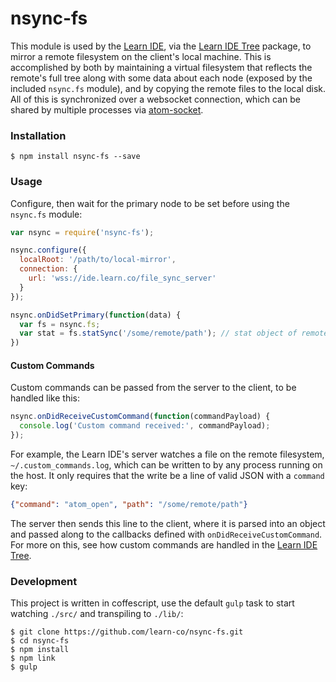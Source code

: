# nsync-fs
This module is used by the [Learn IDE](https://github.com/learn-co/learn-ide), via the [Learn IDE Tree](https://github.com/learn-co/learn-ide-tree) package, to mirror a remote filesystem on the client's local machine. This is accomplished by both by maintaining a virtual filesystem that reflects the remote's full tree along with some data about each node (exposed by the included `nsync.fs` module), and by copying the remote files to the local disk. All of this is synchronized over a websocket connection, which can be shared by multiple processes via [atom-socket](https://github.com/learn-co/nsync-fs).

### Installation
```shell
$ npm install nsync-fs --save
```

### Usage
Configure, then wait for the primary node to be set before using the `nsync.fs` module:
```javascript
var nsync = require('nsync-fs');

nsync.configure({
  localRoot: '/path/to/local-mirror',
  connection: {
    url: 'wss://ide.learn.co/file_sync_server'
  }
});

nsync.onDidSetPrimary(function(data) {
  var fs = nsync.fs; 
  var stat = fs.statSync('/some/remote/path'); // stat object of remote path
})
```

#### Custom Commands
Custom commands can be passed from the server to the client, to be handled like this:
```javascript
nsync.onDidReceiveCustomCommand(function(commandPayload) {
  console.log('Custom command received:', commandPayload);
});
```

For example, the Learn IDE's server watches a file on the remote filesystem, `~/.custom_commands.log`, which can be written to by any process running on the host. It only requires that the write be a line of valid JSON with a `command` key:

```json
{"command": "atom_open", "path": "/some/remote/path"}
```

The server then sends this line to the client, where it is parsed into an object and passed along to the callbacks defined with `onDidReceiveCustomCommand`. For more on this, see how custom commands are handled in the [Learn IDE Tree](https://github.com/learn-co/learn-ide-tree/blob/f3314a482cc19b42bcc99f9fc40c6b38a9ef0dbc/lib/nsync/nsync-helper.coffee#L163-L164).

### Development
This project is written in coffescript, use the default `gulp` task to start watching `./src/` and transpiling to `./lib/`:
```shell
$ git clone https://github.com/learn-co/nsync-fs.git
$ cd nsync-fs
$ npm install
$ npm link
$ gulp
```
